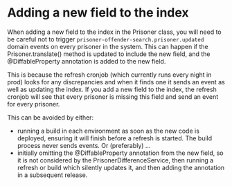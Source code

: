 # Adding a new field to the index

When adding a new field to the index in the Prisoner class, you will need to be careful not to trigger `prisoner-offender-search.prisoner.updated` domain events on every prisoner in the system.
This can happen if the Prisoner.translate() method is updated to include the new field, and the @DiffableProperty annotation is added to the new field.

This is because the refresh cronjob (which currently runs every night in prod) looks for any discrepancies and when it finds one it sends an event as well as updating the index.
If you add a new field to the index, the refresh cronjob will see that every prisoner is missing this field and send an event for every prisoner.

This can be avoided by either:
- running a build in each environment as soon as the new code is deployed, ensuring it will finish before a refresh is started. The build process never sends events. Or (preferably) ...
- initially omitting the @DiffableProperty annotation from the new field, so it is not considered by the PrisonerDifferenceService,
then running a refresh or build which silently updates it, and then adding the annotation in a subsequent release.
